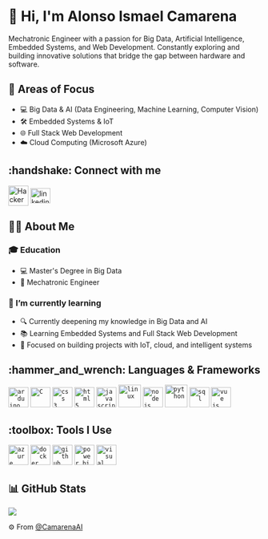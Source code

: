 <h1>👋 Hi, I'm Alonso Ismael Camarena</h1>
<p>Mechatronic Engineer with a passion for Big Data, Artificial Intelligence, Embedded Systems, and Web Development. Constantly exploring and building innovative solutions that bridge the gap between hardware and software.</p>

<h2>🚀 Areas of Focus</h2>

- 💻 Big Data & AI (Data Engineering, Machine Learning, Computer Vision)  
- 🛠️ Embedded Systems & IoT  
- 🌐 Full Stack Web Development  
- ☁️ Cloud Computing (Microsoft Azure)  

<h2>:handshake: Connect with me</h2>
<p align="left">
<a href="https://www.hackerrank.com/CamarenaAI" target="blank"><img align="center" src="https://raw.githubusercontent.com/rahuldkjain/github-profile-readme-generator/master/src/images/icons/Social/hackerrank.svg" alt="HackerRank" height="40" width="40" /></a>
<a href="https://linkedin.com/in/camarenaai" target="blank"><img align="center" src="https://raw.githubusercontent.com/rahuldkjain/github-profile-readme-generator/master/src/images/icons/Social/linked-in-alt.svg" alt="linkedin" height="30" width="40" /></a>
</p>

<h2>👨‍💻 About Me</h2>
<h3>🎓 Education</h3>

- 💻 Master's Degree in Big Data 
- 🤖 Mechatronic Engineer

<h3>🌱 I’m currently learning</h3>

- 🔍 Currently deepening my knowledge in Big Data and AI  
- 📚 Learning Embedded Systems and Full Stack Web Development  
- 🧠 Focused on building projects with IoT, cloud, and intelligent systems  

<h2>:hammer_and_wrench: Languages & Frameworks</h2>
<code><img title="Arduino" alt="arduino" width="40px" src="https://cdn.jsdelivr.net/gh/devicons/devicon/icons/arduino/arduino-original.svg" /></code>
<code><img title="C" alt="C" width="40px" src="https://cdn.jsdelivr.net/gh/devicons/devicon/icons/c/c-original.svg" /></code>
<code><img title="CSS3" alt="css 3" width="40px" src="https://cdn.jsdelivr.net/gh/devicons/devicon/icons/css3/css3-original.svg" /></code>
<code><img title="HTML5" alt="html5" width="40px" src="https://cdn.jsdelivr.net/gh/devicons/devicon/icons/html5/html5-original.svg" /></code>
<code><img title="JavaScript" alt="javascript" width="40px" src="https://cdn.jsdelivr.net/gh/devicons/devicon/icons/javascript/javascript-original.svg" /></code>
<code><img title="Linux" alt="linux" width="45px" src="https://cdn.jsdelivr.net/gh/devicons/devicon/icons/linux/linux-original.svg" /></code>
<code><img title="NodeJS" alt="node js" width="40px" src="https://cdn.jsdelivr.net/gh/devicons/devicon/icons/nodejs/nodejs-original.svg" /></code>
<code><img title="Python" alt="python" width="45px" src="https://cdn.jsdelivr.net/gh/devicons/devicon/icons/python/python-original.svg" /></code>
<code><img title="SQL" alt="sql" width="40px" src="https://cdn.jsdelivr.net/gh/devicons/devicon/icons/mysql/mysql-original.svg" /></code>
<code><img title="VueJS" alt="vue js" width="40px" src="https://cdn.jsdelivr.net/gh/devicons/devicon/icons/vuejs/vuejs-original.svg" /></code>

<h2>:toolbox: Tools I Use</h2>
<code><img title="Azure" alt="azure" width="40px" src="https://cdn.jsdelivr.net/gh/devicons/devicon/icons/azure/azure-original.svg" /></code>
<code><img title="Docker" alt="docker" width="40px" src="https://cdn.jsdelivr.net/gh/devicons/devicon/icons/docker/docker-original.svg" /></code>
<code><img title="GitHub" alt="github" width="40px" src="https://cdn.jsdelivr.net/gh/devicons/devicon/icons/github/github-original.svg" /></code>
<code><img title="Power BI" alt="power bi" width="40px" src="https://raw.githubusercontent.com/microsoft/PowerBI-Icons/f1d4dd6cd52338a186f58bc29c437f64cf6b327b/SVG/Power-BI.svg" /></code>
<code><img title="VS Code" alt="visual studio code" width="40px" src="https://cdn.jsdelivr.net/gh/devicons/devicon/icons/vscode/vscode-original.svg" /></code>

<h2>📊 GitHub Stats</h2>
<img src="https://github-readme-stats.vercel.app/api?username=CamarenaAI&show_icons=true&theme=tokyonight" />

⚙️ From [@CamarenaAI](https://github.com/CamarenaAI)
